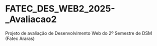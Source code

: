 # FATEC_DES_WEB2_2025-_Avaliacao2
Projeto de avaliação de Desenvolvimento Web do 2º Semestre de DSM (Fatec Araras)
